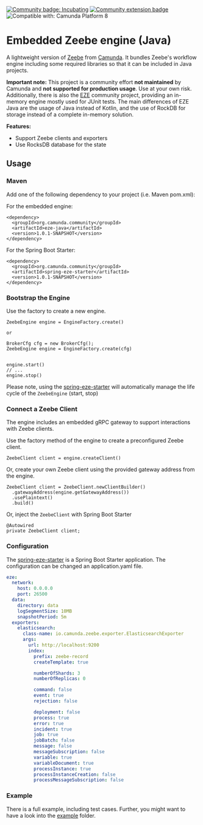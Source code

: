 [![Community badge: Incubating](https://img.shields.io/badge/Lifecycle-Incubating-blue)](https://github.com/Camunda-Community-Hub/community/blob/main/extension-lifecycle.md#incubating-)
[![Community extension badge](https://img.shields.io/badge/Community%20Extension-An%20open%20source%20community%20maintained%20project-FF4700)](https://github.com/camunda-community-hub/community)
![Compatible with: Camunda Platform 8](https://img.shields.io/badge/Compatible%20with-Camunda%20Platform%208-0072Ce)

# Embedded Zeebe engine (Java)

A lightweight version of [Zeebe](https://github.com/camunda-cloud/zeebe) from [Camunda](https://camunda.com). It bundles
Zeebe's workflow engine including some required libraries so that it can be included in Java projects.

**Important note:** This project is a community effort **not maintained** by Camunda and **not supported for production usage**. Use at your own risk. Additionally, there is also the [EZE](https://github.com/camunda-community-hub/eze/) community project, providing an in-memory engine mostly used for JUnit tests. The main differences of EZE Java are the usage of Java instead of Kotlin, and the use of RockDB for storage instead of a complete in-memory solution.

**Features:**

* Support Zeebe clients and exporters
* Use RocksDB database for the state

## Usage

### Maven

Add one of the following dependency to your project (i.e. Maven pom.xml):

For the embedded engine:

```
<dependency>
  <groupId>org.camunda.community</groupId>
  <artifactId>eze-java</artifactId>
  <version>1.0.1-SNAPSHOT</version>
</dependency>
```

For the Spring Boot Starter:

```
<dependency>
  <groupId>org.camunda.community</groupId>
  <artifactId>spring-eze-starter</artifactId>
  <version>1.0.1-SNAPSHOT</version>
</dependency>
```

### Bootstrap the Engine

Use the factory to create a new engine.

```
ZeebeEngine engine = EngineFactory.create()

or

BrokerCfg cfg = new BrokerCfg();
ZeebeEngine engine = EngineFactory.create(cfg)


engine.start()
// ...
engine.stop()
```

Please note, using the [spring-eze-starter](spring-eze-starter/) will automatically manage the life cycle of the `ZeebeEngine` (start, stop)

### Connect a Zeebe Client

The engine includes an embedded gRPC gateway to support interactions with Zeebe clients.

Use the factory method of the engine to create a preconfigured Zeebe client.

```
ZeebeClient client = engine.createClient()
```

Or, create your own Zeebe client using the provided gateway address from the engine.

```
ZeebeClient client = ZeebeClient.newClientBuilder()
  .gatewayAddress(engine.getGatewayAddress())
  .usePlaintext()
  .build()
```

Or, inject the `ZeebeClient` with Spring Boot Starter

```
@Autowired
private ZeebeClient client;
```

### Configuration

The [spring-eze-starter](spring-eze-starter/) is a Spring Boot Starter application. The configuration can be changed an application.yaml file.

```yaml
eze:
  network:
    host: 0.0.0.0
    port: 26500
  data:
    directory: data
    logSegmentSize: 10MB
    snapshotPeriod: 5m
  exporters:
    elasticsearch:
      class-name: io.camunda.zeebe.exporter.ElasticsearchExporter
      args:
        url: http://localhost:9200
        index:
          prefix: zeebe-record
          createTemplate: true

          numberOfShards: 3
          numberOfReplicas: 0

          command: false
          event: true
          rejection: false

          deployment: false
          process: true
          error: true
          incident: true
          job: true
          jobBatch: false
          message: false
          messageSubscription: false
          variable: true
          variableDocument: true
          processInstance: true
          processInstanceCreation: false
          processMessageSubscription: false

```

### Example

There is a full example, including test cases. Further, you might want to have a look into the [example](example/) folder.

